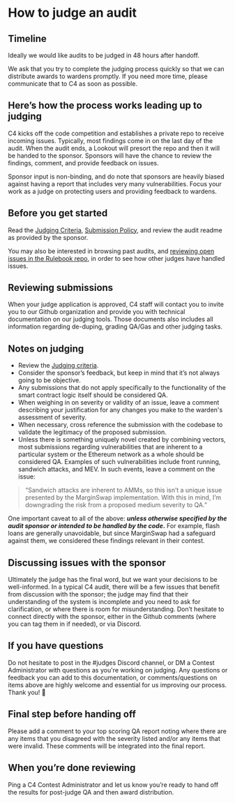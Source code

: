 # How to judge an audit

## Timeline
Ideally we would like audits to be judged in 48 hours after handoff.

We ask that you try to complete the judging process quickly so that we can distribute awards to wardens promptly. If you need more time, please communicate that to C4 as soon as possible.

## Here’s how the process works leading up to judging

C4 kicks off the code competition and establishes a private repo to receive incoming issues. Typically, most findings come in on the last day of the audit. When the audit ends, a Lookout will presort the repo and then it will be handed to the sponsor. Sponsors will have the chance to review the findings, comment, and provide feedback on issues.

Sponsor input is non-binding, and do note that sponsors are heavily biased against having a report that includes very many vulnerabilities. Focus your work as a judge on protecting users and providing feedback to wardens.

## Before you get started

Read the [Judging Criteria](https://docs.code4rena.com/roles/wardens/judging-criteria), [Submission Policy](../wardens/submission-policy.md), and review the audit readme as provided by the sponsor.

You may also be interested in browsing past audits, and [reviewing open issues in the Rulebook repo](https://github.com/code-423n4/rulebook/issues), in order to see how other judges have handled issues.

## Reviewing submissions
When your judge application is approved, C4 staff will contact you to invite you to our Github organization and provide you with technical documentation on our judging tools.
Those documents also includes all information regarding de-duping, grading QA/Gas and other judging tasks.

## Notes on judging

* Review the [Judging criteria](https://docs.code4rena.com/roles/wardens/judging-criteria).
* Consider the sponsor’s feedback, but keep in mind that it’s not always going to be objective.
* Any submissions that do not apply specifically to the functionality of the smart contract logic itself should be considered QA.
* When weighing in on severity or validity of an issue, leave a comment describing your justification for any changes you make to the warden's assessment of severity.
* When necessary, cross reference the submission with the codebase to validate the legitimacy of the proposed submission.
* Unless there is something uniquely novel created by combining vectors, most submissions regarding vulnerabilities that are inherent to a particular system or the Ethereum network as a whole should be considered QA. Examples of such vulnerabilities include front running, sandwich attacks, and MEV. In such events, leave a comment on the issue:

> “Sandwich attacks are inherent to AMMs, so this isn’t a unique issue presented by the MarginSwap implementation. With this in mind, I’m downgrading the risk from a proposed medium severity to QA.”

One important caveat to all of the above: _**unless otherwise specified by the audit sponsor or intended to be handled by the code**_**.** For example, flash loans are generally unavoidable, but since MarginSwap had a safeguard against them, we considered these findings relevant in their contest.

## Discussing issues with the sponsor

Ultimately the judge has the final word, but we want your decisions to be well-informed.  In a typical C4 audit, there will be a few issues that benefit from discussion with the sponsor; the judge may find that their understanding of the system is incomplete and you need to ask for clarification, or where there is room for misunderstanding. Don’t hesitate to connect directly with the sponsor, either in the Github comments (where you can tag them in if needed), or via Discord.

## If you have questions

Do not hesitate to post in the #judges Discord channel, or DM a Contest Administrator with questions as you're working on judging. Any questions or feedback you can add to this documentation, or comments/questions on items above are highly welcome and essential for us improving our process. Thank you! 🙏

## Final step before handing off

Please add a comment to your top scoring QA report noting where there are any items that you disagreed with the severity listed and/or any items that were invalid. These comments will be integrated into the final report.

## When you’re done reviewing

Ping a C4 Contest Administrator and let us know you’re ready to hand off the results for post-judge QA and then award distribution.
